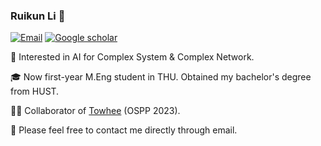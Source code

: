 ### Ruikun Li 👋

[![Email](https://img.shields.io/badge/-lirk612@gmail.com-yellowgreen?style=flat-square&labelColor=grey&logo=Gmail&logoColor=white&link=mailto:lirk612@gmail.com)](mailto:lirk612@gmail.com) [![Google scholar](https://img.shields.io/badge/Google-Scholar-yellow)](https://scholar.google.com.hk/citations?user=KR8SqY0AAAAJ&hl=zh-CN&oi=ao)

:rocket: Interested in AI for Complex System & Complex Network.

:mortar_board: Now first-year M.Eng student in THU. Obtained my bachelor's degree from HUST.

🧑‍💻 Collaborator of [Towhee](https://github.com/towhee-io/towhee) (OSPP 2023).

💬 Please feel free to contact me directly through email.

<!--
**lrk612/lrk612** is a ✨ _special_ ✨ repository because its `README.md` (this file) appears on your GitHub profile.

Here are some ideas to get you started:

- 🔭 I’m currently working on ...
- 🌱 I’m currently learning ...
- 👯 I’m looking to collaborate on ...
- 🤔 I’m looking for help with ...
- 💬 Ask me about ...
- 📫 How to reach me: ...
- 😄 Pronouns: ...
- ⚡ Fun fact: ...
-->
